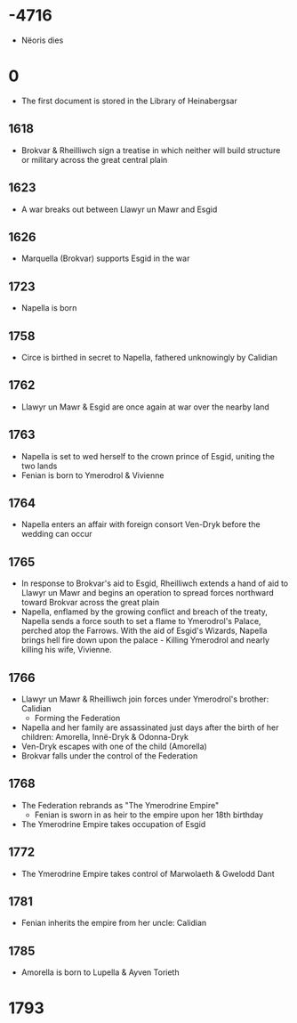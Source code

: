 # -4716
- Nëoris dies
# 0
- The first document is stored in the Library of Heinabergsar
## 1618
- Brokvar & Rheilliwch sign a treatise in which neither will build structure or military across the great central plain
## 1623 
- A war breaks out between Llawyr un Mawr and Esgid
## 1626
- Marquella (Brokvar) supports Esgid in the war
## 1723
- Napella is born
## 1758
- Circe is birthed in secret to Napella, fathered unknowingly by Calidian
## 1762
- Llawyr un Mawr & Esgid are once again at war over the nearby land
## 1763
- Napella is set to wed herself to the crown prince of Esgid, uniting the two lands
- Fenian is born to Ymerodrol & Vivienne
## 1764
- Napella enters an affair with foreign consort Ven-Dryk before the wedding can occur
## 1765
- In response to Brokvar's aid to Esgid, Rheilliwch extends a hand of aid to Llawyr un Mawr and begins an operation to spread forces northward toward Brokvar across the great plain
- Napella, enflamed by the growing conflict and breach of the treaty, Napella sends a force south to set a flame to Ymerodrol's Palace, perched atop the Farrows. With the aid of Esgid's Wizards, Napella brings hell fire down upon the palace - Killing Ymerodrol and nearly killing his wife, Vivienne.
## 1766
- Llawyr un Mawr & Rheilliwch join forces under Ymerodrol's brother: Calidian
	- Forming the Federation
- Napella and her family are assassinated just days after the birth of her children: Amorella, Innë-Dryk & Odonna-Dryk
- Ven-Dryk escapes with one of the child (Amorella)
- Brokvar falls under the control of the Federation
## 1768
- The Federation rebrands as "The Ymerodrine Empire"
	- Fenian is sworn in as heir to the empire upon her 18th birthday 
- The Ymerodrine Empire takes occupation of Esgid

## 1772
- The Ymerodrine Empire takes control of Marwolaeth & Gwelodd Dant


## 1781
- Fenian inherits the empire from her uncle: Calidian

## 1785
- Amorella is born to Lupella & Ayven Torieth
# 1793
